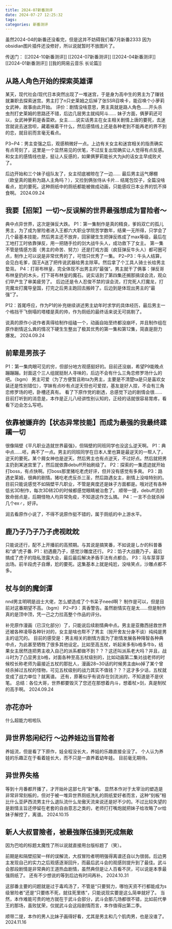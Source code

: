 ```yaml
---
title: 2024-07新番测评
date: 2024-07-27 12:25:32
tags:
categories: 新番测评
---
```

虽然2024-04的新番还没看完，但是这并不妨碍我们看7月新番2333
因为obsidian图片插件还没修好，所以说就暂时不放图片了。

传送门：
[[2024-10新番测评]]
[[2024-07新番测评]]
[[2024-04新番测评]]
[[2024-01新番测评]]
[[我的网易云音乐 长论篇]]
## 从路人角色开始的探索英雄谭
某天，现代社会/现代日本突然出现了一堆迷宫，于是身为高中生的男主为了赚钱就兼职去探索迷宫。男主打了n只史莱姆之后掉了张SSR召唤卡，能召唤个小萝莉女武神，故事由此开始。
评价：剧情没啥意思，男主真就是路人角色……开头杀虫剂打史莱姆的思路还不错，后边几层男主就纯阿斗……
妹子方面，俩萝莉还可以，女武神萝莉是香菜欸。女主……说实话男主在女主相关剧情上唐的要死，去迷宫就说去迷宫呗，藏着掖着干什么，然后感情线上还是各种老到不能再老的界不到的恋，就目前而言毫无看点。

P3~P4：男主变强之后，观感稍微好一点。上边有关女主和迷宫相关的指责确实有点苛刻了，这里是一个显然易见的伏笔，不过反复出现确实让人觉得有点反感。和女主的感情线也是，挺让人反感的，如果俩萝莉能长大为jk的话女主早成败犬了。

后边开始和三个妹子组队友了，女主彻底被晾在了一边……
最后男主运气爆棚（欧皇真的能称为路人主角吗？），又捡到俩张侍从卡片…
结尾包饺子，全篇没啥看点，尬的要死。这种厕纸中的厕纸都能被做成动画，只能感叹日本业界的饥不择食啊。
2024.09.24

## 我要【招架】一切〜反误解的世界最强想成为冒险者〜

典中点异世界，这次是弹反大跌。
P1：第一集制作是真的精良，爹妈双亡的孤儿男主，为了成为冒险者进入王都六大职业学院苦学数年，结果一无所得，只学会了几个最基本技能，然后男主还不放弃，回家硬生生把弹反练成了max等级，最后在工地打工时依靠弹反，用一把随手捡的剑大战牛头人，成功救下了女主。
第一集不管是情感方面（男主的命苦、努力）还是打戏方面（疯狂弹反牛头人）都可圈可点，制作上可以说是非常优秀的了，可惜只优秀了一集。
P2~P3：牛头人结算，会见白毛爹，国王A送了把传说武器给男主除草。然后拿了个工具人骑士长给男主垫背。
P4：打哥布林皇，完全体现不出男主的“最强”。男主就干了俩事：弹反哥布林皇扔的木头，打下哥布林皇的魔石。说实话到了第四集还搁那搞误会流，观众们早产生了审美疲劳了。
后边还是令人忍俊不禁的误会流，打完死人打魔龙，打完魔龙打魔导皇国，打完之后男主跑回去搬砖了。后边到是体现出男主的“最强”了。

P12：首尾呼应，作为P1的补充继续讲述男主幼年时求学的具体经历，最后男主一个格挡干飞倒塌的塔楼是真的帅，作为厕纸的最终话来说无可挑剔了。

说真的原作小说作者真得给制作组磕一个，动画自始至终都没崩坏，并且制作组在原作剧情这么粪的情况下硬生生整出了极其优秀的第一集和第12集，简直是厨力爆发。
2024.09.24

## 前辈是男孩子

P1：第一集肉眼可见的穷，但部分地方观感挺好的。目前还没崩，希望P9能晚点蹦蹦蹦。封面这个三人组就挺耐人寻味的，后边不会有什么三角恋修罗场什么的吧。（bgm）
男主可爱（为了方便暂且称ta为男主，主要是不清楚ta是只是喜欢女装还是性别错位），学妹有点吵有点逆天但也可爱捏，基友是好人捏，不会有三角恋修罗场的吧，卧槽还真有。
看了下原作党的剧透，总感觉下边的剧情会很……目前打听到的消息是，本作是正儿八经讲性别认知的，正经的话就很容易胃疼，看看下边会怎么写吧。

## 依靠被嫌弃的【状态异常技能】而成为最强的我最终蹂躏一切
很像隔壁《平凡职业造就世界最强》，但隔壁的同班同学也没这么逆天啊。
P1：典中点……呸，典不了一点。男主的同班同学在日本人里也算是最逆天的一帮人了，逆天的要死。某个屑女神也是逆天。然后男主也有点逆天，不过好点。然后就把男主扔到某迷宫里了，然后就依靠debuff开始刷级了。
P2：探索的一集遗迹就开始打boss，有点快啊。打boss那里猪吃老虎好评，但并没有感觉有多爽。
P3：路遇史莱姆，很典的剧情。猪吃老虎反杀三圣，然后路遇女主，剧情上没啥特别的。
目前只能说感觉不如隔壁平凡职业，不管是爽度还是妹子方面都是。哦对还有各种低劣3D制作，每次3D转2D的时候都感觉眼睛被治愈了。
顺带一提，debuff流的致命弱点是，后期怪物人均异常免疫，不知道这作怎么搞。
P4：一言不合就杀掉几个ex♂，好评。

润去看原作小说了，不得不说原作挺不错的，属于厕纸的中上游水平。

## 鹿乃子乃子乃子虎视眈眈
只能说还行，配不上开播前的高预期。与其说是搞笑番，不如说是しか的科普番和“虐”虎子番.
P1：初遇鹿乃子，感觉沙雕度还行。
P2：馅子大战鹿乃子，最后搞成了虎子的隐私泄露大会，最后最后解决矛盾手法有点都合。
P3：马车芽芽芽出场。前半段虎子自爆，尬的要死。这集基本上就是纯尬，没啥笑点，沙雕点都不多。

## 杖与剑的魔剑谭
nnd男主明明是战士大佬，怎么塑造成了个书呆子need啊？ 制作是可以，但是目前对这番期望不高。（bgm）
P2~P3：真香警告。虽然剧情实在是太……但是制作真的是顶中顶，凭一己之力拉高整个作品的评分。

补完原作漫画（已汉化部分）了，只能说后续剧情典中点。男主是亚撒西拯救世界还被各种凌辱各种针对的，女主是啥也帮不了男主（抛开舍友分身不谈）纯纯是男主的诅咒的。
目前的感受是：男主相关的剧情方面为了剧情发展各种降智各种典中点，为此甚至牺牲了很多其他设定。比如至高五杖，听起来多有b格多牛b，结果女主居然连把男主收入自己的派系都做不到？？？这还叫派系老大吗？并且，战斗时为了凸显男主b格，对面各种至高五杖级别的，比如动画第二集对战老师的时候校长称老师为最接近五杖的那批人，漫画28~30话的时候男主由ko掉了某个曾经杀掉过五杖的怪物，可见五杖级别的战力其实不值钱？？？这才多少话，五杖就变成了战力单位？就离谱。
还有，原著似乎有说存在剑流派的，不知道是不是伏笔。
总结：各位大哥，世界都要毁灭了您还在那想着内斗，想着杖>剑，真是制杖的高手啊。
2024.09.24


## 亦花亦叶
什么超能力啦啦队

## 异世界悠闲纪行 ～边养娃边当冒险者
养娃流，但是看了下原作，娃全程没长大，养娃的乐趣直接全没了。
个人认为养娃的乐趣正在于看着娃长大，而不只是一直养着幼年娃。
目前毫无期待。


## 异世界失格
等到十月番都开播了，才开始补这部七月“新”番。
显然本作对于太宰治的塑造是非常非常刻板的，但对于被一堆异世界厕纸洗礼的厕纸爱好者而言，这种“刻板”相比什么亚萨西流男主什么退队流什么龙傲天流来说还是好不少的。不过比较失望的是剧情主旨还停留在老套的自由意志之类的，老师打打嘴炮就把妹子给攻略了or给妹子解控了，离谱。
2024.10.15


## 新人大叔冒險者，被最強隊伍操到死成無敵
因为巴哈的标题太魔性了所以说就直接用台版标题了（笑）。

前期是和隔壁招架一样的误解流，大叔冒险者明明强得离谱还自以为很弱。后边男主发现自己的实力之后观感逐渐回升，而最后武斗会的观感则提升到了最佳。武斗会那段剧情是非常典的王道热血剧情，虽然典但是让人百看不厌，可以说是本季最强厕纸了。
还有不少想说的等到后边有时间再补。
2024.10.31

这部番主要的问题就是过于毒鸡汤了，不管是“只要努力，哪怕天资不行都能成为s级冒险者”还是“只要练不死，就往死里练”，只能说现实要是这么简单就好了。
当然，本作难能可贵的地方就在于武斗会部分，武斗会那几场都很不错，比如前代拳王的那场，虽败犹荣，仅就武斗会这段剧情而言，本作值得出第二季。

顺带二提，本作的男人比妹子画得好看，尤其是男主和几个肌肉男，也是没谁了。
2024.11.16

